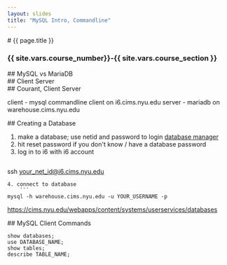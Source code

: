 ```yaml
---
layout: slides
title: "MySQL Intro, Commandline"
---
```


<section markdown="block" class="intro-slide">
# {{ page.title }}

### {{ site.vars.course_number}}-{{ site.vars.course_section }}

<p><small></small></p>
</section>

<section markdown="block">
## MySQL vs MariaDB

</section>

<section markdown="block">
## Client Server

</section>

<section markdown="block">
## Courant, Client Server

client - mysql commandline client on i6.cims.nyu.edu
server - mariadb on warehouse.cims.nyu.edu

</section>
<section markdown="block">
## Creating a Database


1. make a database; use netid and password to login
	[database manager](https://cims.nyu.edu/webapps/databases)
2. hit reset password if you don't know / have a database password
3. log in to i6 with i6 account
	```
ssh your_net_id@i6.cims.nyu.edu
```
4. connect to database
	```
mysql -h warehouse.cims.nyu.edu -u YOUR_USERNAME -p
```

https://cims.nyu.edu/webapps/content/systems/userservices/databases

</section>

<section markdown="block">
## MySQL Client Commands

```
show databases;
use DATABASE_NAME;
show tables;
describe TABLE_NAME;
```

</section>
